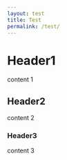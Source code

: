 ```yaml
---
layout: test
title: Test
permalink: /test/
---
```


# Header1
content 1
## Header2
content 2
### Header3
content 3